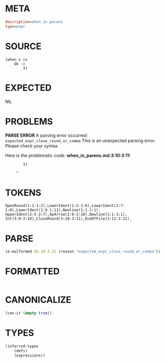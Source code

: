 # META
~~~ini
description=when_in_parens
type=expr
~~~
# SOURCE
~~~roc
(when x is
    Ok ->
        3)
~~~
# EXPECTED
NIL
# PROBLEMS
**PARSE ERROR**
A parsing error occurred: `expected_expr_close_round_or_comma`
This is an unexpected parsing error. Please check your syntax.

Here is the problematic code:
**when_in_parens.md:3:10:3:11:**
```roc
        3)
```
         ^


# TOKENS
~~~zig
OpenRound(1:1-1:2),LowerIdent(1:2-1:6),LowerIdent(1:7-1:8),LowerIdent(1:9-1:11),Newline(1:1-1:1),
UpperIdent(2:5-2:7),OpArrow(2:8-2:10),Newline(1:1-1:1),
Int(3:9-3:10),CloseRound(3:10-3:11),EndOfFile(3:11-3:11),
~~~
# PARSE
~~~clojure
(e-malformed @3.10-3.11 (reason "expected_expr_close_round_or_comma"))
~~~
# FORMATTED
~~~roc

~~~
# CANONICALIZE
~~~clojure
(can-ir (empty true))
~~~
# TYPES
~~~clojure
(inferred-types
	(defs)
	(expressions))
~~~
